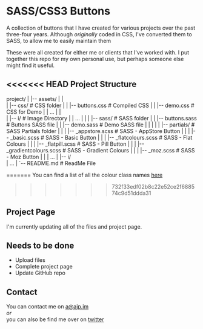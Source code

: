 SASS/CSS3 Buttons
=================
A collection of buttons that I have created for various projects over the past three-four years.
Although *originally* coded in CSS, I've converted them to SASS, to allow me to easily maintain them

These were all created for either me or clients that I've worked with. I put together this repo for my own personal use, but perhaps someone else might find it useful.

<<<<<<< HEAD
Project Structure
-----------------
project/
|
|-- assets/ 
|	|              		  		
|   |-- css/         	  					# CSS folder
|	|	|-- buttons.css 					# Compiled CSS
|	|	|-- demo.css 						# CSS for Demo
|	|	...
|	|   		  
|	|-- i/									# Image Directory
|	|	...
|	|
|   |-- sass/								# SASS folder
|	|	|-- buttons.sass 					# Buttons SASS file
|	|	|-- demo.sass 						# Demo SASS file
|	|	|
|	|	|-- partials/ 						# SASS Partials folder
|	|   |	|-- _appstore.scss 				# SASS - AppStore Button
|	|	|	|-- _basic.scss 				# SASS - Basic Button
|	|	|	|-- _flatcolours.scss 			# SASS - Flat Colours
|	|	|	|-- _flatpill.scss 				# SASS - Pill Button
|	|	|	|-- _gradientcolours.scss 		# SASS - Gradient Colours
|	|	|	|-- _moz.scss 					# SASS - Moz Button
|	|	|	...
|   |-- i/      		
|   ...
|
`-- README.md 								# ReadMe File

=======
You can find a list of all the colour class names [here](//github.com/alexpate/sass-buttons/blob/master/docs/colours.md)
>>>>>>> 732f33edf02b8c22e52ce2f688574c9d51ddda31

Project Page
------------
I'm currently updating all of the files and project page.

Needs to be done
----------------
- Upload files
- Complete project page
- Update GitHub repo

Contact
-------
You can contact me on a@ajp.im  
*or*  
you can also be find me over on [twitter](http://twitter.com/alexjpate/ "alexjpate Twitter")
